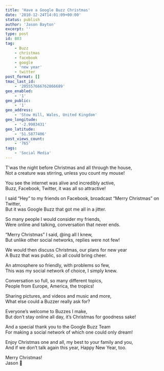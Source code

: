 ```yaml
---
title: 'Have a Google Buzz Christmas'
date: '2010-12-24T14:01:09+00:00'
status: publish
author: 'Jason Bayton'
excerpt: ''
type: post
id: 803
tag:
    - Buzz
    - christmas
    - facebook
    - google
    - 'new year'
    - twitter
post_format: []
tmac_last_id:
    - '205557666762866689'
geo_enabled:
    - '1'
geo_public:
    - '1'
geo_address:
    - 'Stow Hill, Wales, United Kingdom'
geo_longitude:
    - '-2.9983431'
geo_latitude:
    - '51.5877406'
post_views_count:
    - '765'
tags:
    - 'Social Media'
---
```

T’was the night before Christmas and all through the house,  
Not a creature was stirring, unless you count my mouse!

You see the internet was alive and incredibly active,  
Buzz, Facebook, Twitter, it was all so attractive!

I said “Hey” to my friends on Facebook, broadcast “Merry Christmas” on Twitter,  
But it was Google Buzz that got me all in a jitter.

So many people I would consider my friends,  
Were online and talking, conversation that never ends.

“Merry Christmas” I said, @ing all I knew,  
But unlike other social networks, replies were not few!

We would then discuss Christmas, our plans for new year  
A Buzz that was public, so all could bring cheer.

An atmosphere so friendly, with problems so few,  
This was my social network of choice, I simply knew.

Conversation so full, so many different topics,  
People from Europe, America, the tropics!

Sharing pictures, and videos and music and more,  
What else could a Buzzer really ask for?

Everyone’s welcome to Buzzes I make,  
But don’t stay online all day, it’s Christmas for goodness sake!

And a special thank you to the Google Buzz Team  
For making a social network of which one could only dream!

Enjoy Christmas one and all, my best to your family and you,  
And if we don’t talk again this year, Happy New Year, too.

Merry Christmas!  
Jason 🙂